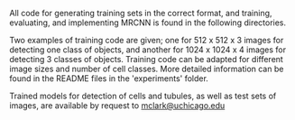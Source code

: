 All code for generating training sets in the correct format, and training, evaluating, and implementing MRCNN is found in the following directories.

Two examples of training code are given; one for 512 x 512 x 3 images for detecting one class of objects, and another for 1024 x 1024 x 4 images for detecting 3 classes of objects. Training code can be adapted for different image sizes and number of cell classes. More detailed information can be found in the README files in the 'experiments' folder.

Trained models for detection of cells and tubules, as well as test sets of images, are available by request to mclark@uchicago.edu
